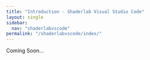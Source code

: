 ```yaml
---
title: "Introduction - Shaderlab Visual Studio Code"
layout: single
sidebar:
  nav: "shaderlabvscode"
permalink: "/shaderlabvscode/index/"
---
```


Coming Soon...

